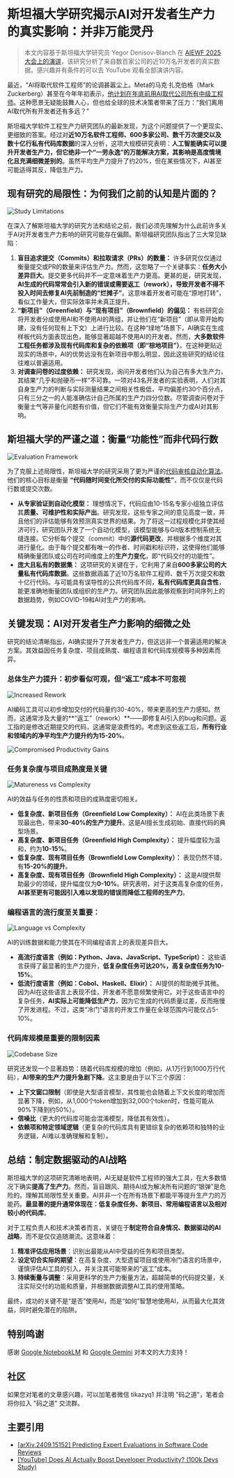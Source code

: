 # 斯坦福大学研究揭示AI对开发者生产力的真实影响：并非万能灵丹

> 本文内容基于斯坦福大学研究员 Yegor Denisov-Blanch 在 [AIEWF 2025 大会上的演讲](https://youtu.be/tbDDYKRFjhk?si=JAsEeGkaR-2-lUmp)，该研究分析了来自数百家公司的近10万名开发者的真实数据。感兴趣并有条件的可以去 YouTube 观看全部演讲内容。

最近，“AI将取代软件工程师”的论调甚嚣尘上。Meta的马克·扎克伯格（Mark Zuckerberg）甚至在今年年初表示，[他计划在年底前用AI取代公司所有中级工程师](https://www.forbes.com/sites/quickerbettertech/2025/01/26/business-tech-news-zuckerberg-says-ai-will-replace-mid-level-engineers-soon/)。这种愿景无疑能鼓舞人心，但也给全球的技术决策者带来了压力：“我们离用AI取代所有开发者还有多远？”

斯坦福大学软件工程生产力研究团队的最新发现，为这个问题提供了一个更现实、更细致的答案。经过对**近10万名软件工程师、600多家公司、数千万次提交以及数十亿行私有代码库数据**的深入分析，这项大规模研究表明：**人工智能确实可以提升开发者生产力，但它绝非一个“一劳永逸”的万能解决方案，其影响是高度情境化且充满细微差别的**。虽然平均生产力提升了约20%，但在某些情况下，AI甚至可能适得其反，降低生产力。

## 现有研究的局限性：为何我们之前的认知是片面的？

![Study Limitations](https://free.picui.cn/free/2025/08/05/689196ac3883b.png)

在深入了解斯坦福大学的研究方法和结论之前，我们必须先理解为什么此前许多关于AI对开发者生产力影响的研究可能存在偏颇。斯坦福研究团队指出了三大常见缺陷：

1.  **盲目追求提交（Commits）和拉取请求（PRs）的数量：** 许多研究仅仅通过衡量提交或PR的数量来评估生产力。然而，这忽略了一个关键事实：**任务大小差异巨大**。提交更多代码并不一定意味着生产力更高。更甚的是，研究发现，**AI生成的代码常常会引入新的错误或需要返工（rework），导致开发者不得不投入时间去修复AI先前制造的“烂摊子”**。这意味着开发者可能在“原地打转”，看似工作量大，但实际效率并未真正提升。
2.  **“新项目”（Greenfield）与“现有项目”（Brownfield）的偏见：** 有些研究会将开发者分成使用AI和不使用AI的两组，并让他们在“新项目”（即从零开始构建，没有任何现有上下文）上进行比较。在这种“绿地”场景下，AI确实在生成样板代码方面表现出色，能够显著超越不使用AI的开发者。然而，**大多数软件工程任务都涉及现有代码库和复杂的依赖项（即“棕地项目”）**。在这种更贴近现实的场景中，AI的优势远没有在新项目中那么明显，因此这些研究的结论往往难以普遍适用。
3.  **对调查问卷的过度依赖：** 研究发现，询问开发者他们认为自己有多大生产力，其结果“几乎和抛硬币一样”不可靠。一项对43名开发者的实验表明，人们对其自身生产力的判断与实际测量结果之间相关性极低，平均偏差约30个百分点，只有三分之一的人能准确估计自己所属的生产力四分位数。尽管调查问卷对于衡量士气等非量化问题有价值，但它们不能有效衡量实际生产力或AI对其影响。

## 斯坦福大学的严谨之道：衡量“功能性”而非代码行数

![Evaluation Framework](https://free.picui.cn/free/2025/08/05/689196ac29397.png)

为了克服上述局限性，斯坦福大学的研究采用了更为严谨的[代码审核自动化算法](https://arxiv.org/pdf/2409.15152)。他们的核心目标是衡量 **“代码随时间变化所交付的实际功能性”**，而不仅仅是代码行数或提交次数。

*   **从专家验证到自动化模型：** 理想情况下，代码应由10-15名专家小组独立评估其**质量、可维护性和实际产出**。研究发现，这些专家之间的意见高度一致，并且他们的评估能够有效预测真实世界的结果。为了将这一过程规模化并使其经济可行，研究团队开发了一个自动化模型，该模型能够与Git版本控制系统无缝连接。它分析每个提交（commit）中的**源代码更改**，并根据多个维度对其进行量化。由于每个提交都有唯一的作者、时间戳和标识符，这使得他们能够精确衡量团队或公司在时间维度上的**生产力变化**，即“代码交付的功能性”。
*   **庞大且私有的数据集：** 这项研究的关键在于，它利用了来自**600多家公司的大量私有代码库数据**。这些数据涵盖了近10万名软件工程师、数千万次提交和数十亿行代码。与可能具有误导性的公共代码库不同，**私有代码库更具自含性**，能更准确地衡量团队或组织的生产力。研究团队因此能够观察到时间序列上的数据趋势，例如COVID-19和AI对生产力的影响。

## 关键发现：AI对开发者生产力影响的细微之处

研究的结论清晰指出，AI确实提升了开发者生产力，但这远非一个普遍适用的解决方案。其效益因任务复杂度、项目成熟度、编程语言和代码库规模等多种因素而异。

### 总体生产力提升：初步看似可观，但“返工”成本不可忽视

![Increased Rework](https://free.picui.cn/free/2025/08/05/689196ac13587.png)

AI编码工具可以初步增加交付的代码量约30-40%，带来更高的生产力感知。然而，这通常涉及大量的**“返工”（rework）**——即修复AI引入的bug和问题。返工指的是修改近期提交的代码，这通常是浪费性的。考虑到这些返工后，**所有行业和领域内的净平均生产力提升约为15-20%**。

![Compromised Productivity Gains](https://free.picui.cn/free/2025/08/05/689196aeb8563.jpeg)

### 任务复杂度与项目成熟度是关键

![Matureness vs Complexity](https://free.picui.cn/free/2025/08/05/689196af79b6f.jpeg)

AI的效益与任务的性质和项目的成熟度密切相关。

*   **低复杂度、新项目任务（Greenfield Low Complexity）：** AI在此类场景下表现最出色，带来**30-40%的生产力提升**。这是AI擅长生成初始、直接代码的典型场景。
*   **高复杂度、新项目任务（Greenfield High Complexity）：** 提升幅度较为温和，约为**10-15%**。
*   **低复杂度、现有项目任务（Brownfield Low Complexity）：** 表现仍然不错，有**15-20%的提升**。
*   **高复杂度、现有项目任务（Brownfield High Complexity）：** 这是AI提供帮助最少的领域，提升幅度仅为**0-10%**。研究表明，对于这类高复杂度的任务，**AI甚至更有可能因引入难以发现的错误而降低工程师的生产力**。

### 编程语言的流行度至关重要：

![Language vs Complexity](https://free.picui.cn/free/2025/08/05/689196aeb8563.jpeg)

AI的训练数据和能力使其在不同编程语言上的表现差异巨大。

*   **高流行度语言（例如：Python、Java、JavaScript、TypeScript）：** 这些语言获得了最显著的生产力提升，**低复杂度任务可达20%，高复杂度任务为10-15%**。
*   **低流行度语言（例如：Cobol、Haskell、Elixir）：** AI提供的帮助微乎其微。因为AI在这些语言上表现不佳，开发者不愿意频繁使用它。对于这些语言中的复杂任务，**AI实际上可能降低生产力**，因为它生成的代码质量过差，反而拖慢了开发进程。不过，这类“冷门”语言的开发工作量在全球范围内可能仅占5-10%。

### 代码库规模是重要的限制因素

![Codebase Size](https://free.picui.cn/free/2025/08/05/689196ac32582.jpeg)

研究还发现一个显著趋势：随着代码库规模的增加（例如，从1万行到1000万行代码），**AI带来的生产力提升急剧下降**。这主要是由于以下三个原因：
* **上下文窗口限制**（即使是大型语言模型，其性能也会随着上下文长度的增加而显著下降，例如，从1,000个token增加到32,000个token时，性能可能从90%下降到约50%）。
* **信噪比**（更大的代码库可能会混淆模型，降低其有效性）。
* **依赖项和特定领域逻辑**（更复杂的代码库具有更错综复杂的依赖项和独特的业务逻辑，AI难以准确理解和复制）。

## 总结：制定数据驱动的AI战略

斯坦福大学的这项研究清晰地表明，AI无疑是软件工程师的强大工具，在大多数情况下确实**提高了生产力**。然而，盲目跟风、期待AI成为解决所有问题的“银弹”是危险的。理解其局限性至关重要。AI并非一个在所有场景下都能平等提升生产力的万能药。**最显著的提升通常体现在：低复杂度任务、新项目、常用编程语言以及相对较小的代码库**。

对于工程负责人和技术决策者而言，关键在于**制定符合自身情况、数据驱动的AI战略**，而不是仅仅追随潮流。这意味着：
1.  **精准评估应用场景**：识别出最能从AI中受益的任务和项目类型。
2.  **设定切合实际的期望**：在高复杂度、大型遗留项目或使用冷门语言的场景中，谨慎评估AI工具的引入，并关注其可能带来的“返工”成本。
3.  **持续衡量与调整**：采用更科学的生产力衡量方法，超越简单的代码提交量，关注实际交付的功能和质量，并根据数据调整AI工具的使用策略。

最终，成功的关键不是“是否”使用AI，而是“如何”智慧地使用AI，从而最大化其效益，同时避免潜在的陷阱。

## 特别鸣谢

感谢 [Google NotebookLM](https://notebooklm.google) 和 [Google Gemini](https://gemini.google.com) 对本文的大力支持！

## 社区

如果您对笔者的文章感兴趣，可以加笔者微信 tikazyq1 并注明 "码之道"，笔者会将你拉入 "码之道" 交流群。

## 主要引用

* [[arXiv.2409.15152] Predicting Expert Evaluations in Software Code Reviews](https://arxiv.org/pdf/2409.15152)
* [[YouTube] Does AI Actually Boost Developer Productivity? (100k Devs Study)](https://youtu.be/tbDDYKRFjhk?si=PbThK001FWMtv86-)